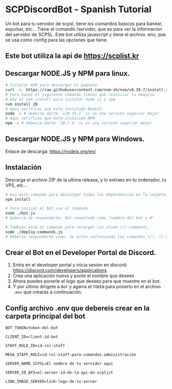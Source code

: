 # SCPDiscordBot - Spanish Tutorial

Un bot para tu servidor de scpsl, tiene los comandos basicos para banear, expulsar, etc... Tiene el comando /servidor, que es para ver la informacion del servidor de SCPSL. Este bot utiliza javascript y tiene el archivo .env, que se usa como config para las opciones que tiene.

## Este bot utiliza la api de https://scplist.kr

## Descargar NODE.JS y NPM para linux.

```bash
# Instalar NVM para descargar el paquete
curl -o- https://raw.githubusercontent.com/nvm-sh/nvm/v0.39.7/install.sh | bash
# Para hacer el siguiente comando tienes que reiniciar la maquina.
# Haz el nvm install para instalar node js y npm
nvm install 20
# Aqui verificas que esta instalado NodeJS
node -v # deberia darte `v20.15.1` si es una versión superior mejor
# Aqui verificas que esta instalado NPM
npm -v # deberia darte `10.7.0` si es una versión superior mejor
```

## Descargar NODE.JS y NPM para Windows.

Enlace de descarga: https://nodejs.org/en/

## Instalación

Descarga el archivo ZIP de la ultima release, y lo extraes en tu ordenador, tu VPS, etc...

```bash
# Usa este comando para descargar todas las dependencias en la carpeta node_modules/
npm install

# Para iniciar el bot usa el comando
node ./bot.js
# Deberia de responderte: Bot conectado como "nombre del bot y #"

# Tambien esta el comando para recargar los slash (/) commands.
node ./deploy-commands.js
# Deberia responderte como: Se estan refrescando los comandos (/). || Se han refrescado los comandos (/).
```

## Crear el Bot en el Developer Portal de Discord.

1. Entra en el developer portal y inicia sesion en discord: https://discord.com/developers/applications
2. Crea una aplicación nueva y ponle el nombre que desees
3. Ahora puedes ponerle el logo que desees para que muestre en el bot.
4. Y por ultimo dirigete a ``Bot`` y agarra el ``TOKEN`` para ponerlo en el archivo ``.env`` que crearás a continuación.

## Config archivo .env que debereis crear en la carpeta principal del bot
```env
BOT_TOKEN=token-del-bot

CLIENT_ID=client-id-bot

STAFF_ROLE_ID=id-rol-staff

MEGA_STAFF_ROLE=id-rol-staff-para-comandos-administración

SERVER_NAME_SCPSL=El nombre de tu servidor aqui

SERVER_ID_API=el-server-id-de-la-api-de-scplist

LINK_IMAGE_SERVER=link-logo-de-tu-server
```
